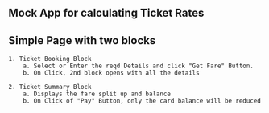 ## Mock App for calculating Ticket Rates

## Simple Page with two blocks
    1. Ticket Booking Block
        a. Select or Enter the reqd Details and click "Get Fare" Button.
        b. On Click, 2nd block opens with all the details
    
    2. Ticket Summary Block
        a. Displays the fare split up and balance
        b. On Click of "Pay" Button, only the card balance will be reduced